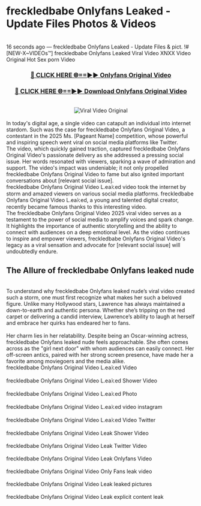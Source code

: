 # freckledbabe Onlyfans Leaked - Update Files Photos & Videos 
<br>
16 seconds ago — freckledbabe Onlyfans Leaked - Update Files & pict. !#[NEW-X~VIDEOs™] freckledbabe Onlyfans Leaked Viral Video XNXX Video Original Hot Sex porn Video
<br>
<div align="center">
<h3><a href="http://freeplayer.one?title=freckledbabe&ref=25OR" rel="nofollow">🔴 CLICK HERE 🌐==►► Onlyfans Original Video</a></h3>
<h3><a href="http://freeplayer.one?title=freckledbabe&ref=25OR" rel="nofollow">🔴 CLICK HERE 🌐==►► Download Onlyfans Original Video</a></h3>
<br>
<a href="http://freeplayer.one?title=freckledbabe&ref=25OR" rel="nofollow" data-target="animated-image.originalLink"><img src="https://i.ibb.co.com/xMMVF88/686577567.gif" alt="Viral Video Original" style="max-width: 100%; display: inline-block;" data-target="animated-image.originalImage"></a>
</div>
<br>
In today's digital age, a single video can catapult an individual into internet stardom. Such was the case for freckledbabe Onlyfans Original Video, a contestant in the 2025 Ms. [Pageant Name] competition, whose powerful and inspiring speech went viral on social media platforms like Twitter.
<br>
The video, which quickly gained traction, captured freckledbabe Onlyfans Original Video's passionate delivery as she addressed a pressing social issue. Her words resonated with viewers, sparking a wave of admiration and support. The video's impact was undeniable; it not only propelled freckledbabe Onlyfans Original Video to fame but also ignited important conversations about [relevant social issue].
<br>
freckledbabe Onlyfans Original Video L.ea𝚔ed video took the internet by storm and amazed viewers on various social media platforms. freckledbabe Onlyfans Original Video L.ea𝚔ed, a young and talented digital creator, recently became famous thanks to this interesting video.
<br>
The freckledbabe Onlyfans Original Video 2025 viral video serves as a testament to the power of social media to amplify voices and spark change. It highlights the importance of authentic storytelling and the ability to connect with audiences on a deep emotional level. As the video continues to inspire and empower viewers, freckledbabe Onlyfans Original Video's legacy as a viral sensation and advocate for [relevant social issue] will undoubtedly endure.
<br>
<h2>The Allure of freckledbabe Onlyfans leaked nude</h2>
<br>
To understand why freckledbabe Onlyfans leaked nude’s viral video created such a storm, one must first recognize what makes her such a beloved figure. Unlike many Hollywood stars, Lawrence has always maintained a down-to-earth and authentic persona. Whether she’s tripping on the red carpet or delivering a candid interview, Lawrence’s ability to laugh at herself and embrace her quirks has endeared her to fans.
<br><br>
Her charm lies in her relatability. Despite being an Oscar-winning actress, freckledbabe Onlyfans leaked nude feels approachable. She often comes across as the "girl next door" with whom audiences can easily connect. Her off-screen antics, paired with her strong screen presence, have made her a favorite among moviegoers and the media alike.
<br>
freckledbabe Onlyfans Original Video L.ea𝚔ed Video
<br><br>
freckledbabe Onlyfans Original Video L.ea𝚔ed Shower Video
<br><br>
freckledbabe Onlyfans Original Video L.ea𝚔ed Photo
<br><br>
freckledbabe Onlyfans Original Video L.ea𝚔ed video instagram
<br><br>
freckledbabe Onlyfans Original Video L.ea𝚔ed Video Twitter
<br><br>
freckledbabe Onlyfans Original Video Leak Shower Video
<br><br>
freckledbabe Onlyfans Original Video Leak Twitter Video
<br><br>
freckledbabe Onlyfans Original Video Leak Onlyfans Video
<br><br>
freckledbabe Onlyfans Original Video Only Fans leak video
<br><br>
freckledbabe Onlyfans Original Video Leak leaked pictures
<br><br>
freckledbabe Onlyfans Original Video Leak explicit content leak